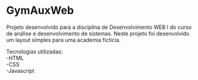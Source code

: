 # GymAuxWeb
Projeto desenvolvido para a disciplina de Desenvolvimento WEB I do curso de análise e desenvolvimento de sistemas.
Neste projeto foi desenvolvido um layout simples para uma academia fictícia.

Tecnologias utilizadas:
  <br />-HTML
  <br />-CSS
  <br />-Javascript
